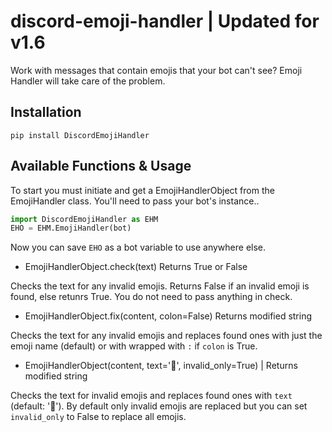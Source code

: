 # discord-emoji-handler | **Updated for v1.6**
Work with messages that contain emojis that your bot can't see? Emoji Handler will take care of the problem.

## Installation
`pip install DiscordEmojiHandler`

## Available Functions & Usage 
To start you must initiate and get a EmojiHandlerObject from the EmojiHandler class.
You'll need to pass your bot's instance..

```py
import DiscordEmojiHandler as EHM
EHO = EHM.EmojiHandler(bot)
```
Now you can save `EHO` as a bot variable to use anywhere else.

- EmojiHandlerObject.check(text) Returns True or False

Checks the text for any invalid emojis. Returns False if an invalid emoji is found, else retunrs True. You do not need to pass anything in check.

- EmojiHandlerObject.fix(content, colon=False) Returns modified string

Checks the text for any invalid emojis and replaces found ones with just the emoji name (default) or with wrapped with `:` if `colon` is True.

- EmojiHandlerObject(content, text='🤔', invalid_only=True) | Returns modified string

Checks the text for invalid emojis and replaces found ones with `text` (default: '🤔'). By default only invalid emojis are replaced but you can set `invalid_only` to False to replace all emojis.
